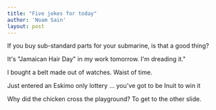 ```yaml
---
title: "Five jokes for today"
author: 'Noam Sain'
layout: post
---
```


If you buy sub-standard parts for your submarine, is that a good thing?

It's "Jamaican Hair Day" in my work tomorrow. I'm dreading it."

I bought a belt made out of watches. Waist of time.

Just entered an Eskimo only lottery … you've got to be Inuit to win it

Why did the chicken cross the playground? To get to the other slide.
